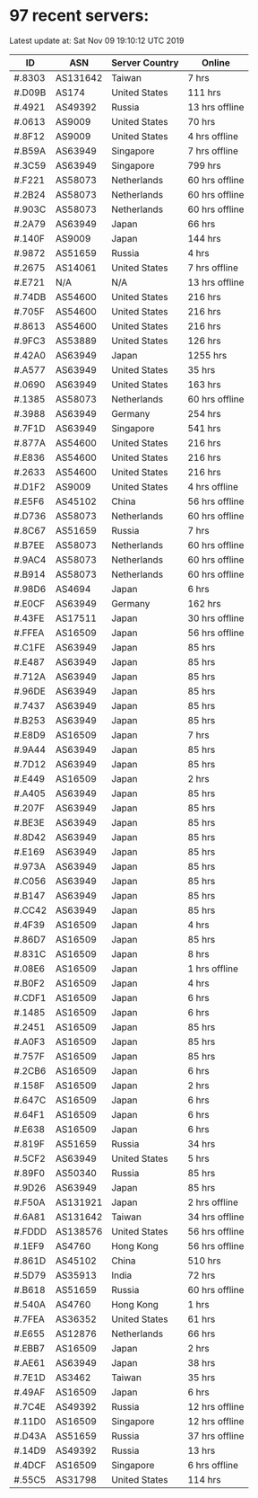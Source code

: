 # 97 recent servers:

Latest update at: Sat Nov 09 19:10:12 UTC 2019

| ID | ASN | Server Country | Online |
| -- | --- | -------------- | ------ |
| #.8303 | AS131642 | Taiwan | 7 hrs |
| #.D09B | AS174 | United States | 111 hrs |
| #.4921 | AS49392 | Russia | 13 hrs offline |
| #.0613 | AS9009 | United States | 70 hrs |
| #.8F12 | AS9009 | United States | 4 hrs offline |
| #.B59A | AS63949 | Singapore | 7 hrs offline |
| #.3C59 | AS63949 | Singapore | 799 hrs |
| #.F221 | AS58073 | Netherlands | 60 hrs offline |
| #.2B24 | AS58073 | Netherlands | 60 hrs offline |
| #.903C | AS58073 | Netherlands | 60 hrs offline |
| #.2A79 | AS63949 | Japan | 66 hrs |
| #.140F | AS9009 | Japan | 144 hrs |
| #.9872 | AS51659 | Russia | 4 hrs |
| #.2675 | AS14061 | United States | 7 hrs offline |
| #.E721 | N/A | N/A | 13 hrs offline |
| #.74DB | AS54600 | United States | 216 hrs |
| #.705F | AS54600 | United States | 216 hrs |
| #.8613 | AS54600 | United States | 216 hrs |
| #.9FC3 | AS53889 | United States | 126 hrs |
| #.42A0 | AS63949 | Japan | 1255 hrs |
| #.A577 | AS63949 | United States | 35 hrs |
| #.0690 | AS63949 | United States | 163 hrs |
| #.1385 | AS58073 | Netherlands | 60 hrs offline |
| #.3988 | AS63949 | Germany | 254 hrs |
| #.7F1D | AS63949 | Singapore | 541 hrs |
| #.877A | AS54600 | United States | 216 hrs |
| #.E836 | AS54600 | United States | 216 hrs |
| #.2633 | AS54600 | United States | 216 hrs |
| #.D1F2 | AS9009 | United States | 4 hrs offline |
| #.E5F6 | AS45102 | China | 56 hrs offline |
| #.D736 | AS58073 | Netherlands | 60 hrs offline |
| #.8C67 | AS51659 | Russia | 7 hrs |
| #.B7EE | AS58073 | Netherlands | 60 hrs offline |
| #.9AC4 | AS58073 | Netherlands | 60 hrs offline |
| #.B914 | AS58073 | Netherlands | 60 hrs offline |
| #.98D6 | AS4694 | Japan | 6 hrs |
| #.E0CF | AS63949 | Germany | 162 hrs |
| #.43FE | AS17511 | Japan | 30 hrs offline |
| #.FFEA | AS16509 | Japan | 56 hrs offline |
| #.C1FE | AS63949 | Japan | 85 hrs |
| #.E487 | AS63949 | Japan | 85 hrs |
| #.712A | AS63949 | Japan | 85 hrs |
| #.96DE | AS63949 | Japan | 85 hrs |
| #.7437 | AS63949 | Japan | 85 hrs |
| #.B253 | AS63949 | Japan | 85 hrs |
| #.E8D9 | AS16509 | Japan | 7 hrs |
| #.9A44 | AS63949 | Japan | 85 hrs |
| #.7D12 | AS63949 | Japan | 85 hrs |
| #.E449 | AS16509 | Japan | 2 hrs |
| #.A405 | AS63949 | Japan | 85 hrs |
| #.207F | AS63949 | Japan | 85 hrs |
| #.BE3E | AS63949 | Japan | 85 hrs |
| #.8D42 | AS63949 | Japan | 85 hrs |
| #.E169 | AS63949 | Japan | 85 hrs |
| #.973A | AS63949 | Japan | 85 hrs |
| #.C056 | AS63949 | Japan | 85 hrs |
| #.B147 | AS63949 | Japan | 85 hrs |
| #.CC42 | AS63949 | Japan | 85 hrs |
| #.4F39 | AS16509 | Japan | 4 hrs |
| #.86D7 | AS16509 | Japan | 85 hrs |
| #.831C | AS16509 | Japan | 8 hrs |
| #.08E6 | AS16509 | Japan | 1 hrs offline |
| #.B0F2 | AS16509 | Japan | 4 hrs |
| #.CDF1 | AS16509 | Japan | 6 hrs |
| #.1485 | AS16509 | Japan | 6 hrs |
| #.2451 | AS16509 | Japan | 85 hrs |
| #.A0F3 | AS16509 | Japan | 85 hrs |
| #.757F | AS16509 | Japan | 85 hrs |
| #.2CB6 | AS16509 | Japan | 6 hrs |
| #.158F | AS16509 | Japan | 2 hrs |
| #.647C | AS16509 | Japan | 6 hrs |
| #.64F1 | AS16509 | Japan | 6 hrs |
| #.E638 | AS16509 | Japan | 6 hrs |
| #.819F | AS51659 | Russia | 34 hrs |
| #.5CF2 | AS63949 | United States | 5 hrs |
| #.89F0 | AS50340 | Russia | 85 hrs |
| #.9D26 | AS63949 | Japan | 85 hrs |
| #.F50A | AS131921 | Japan | 2 hrs offline |
| #.6A81 | AS131642 | Taiwan | 34 hrs offline |
| #.FDDD | AS138576 | United States | 56 hrs offline |
| #.1EF9 | AS4760 | Hong Kong | 56 hrs offline |
| #.861D | AS45102 | China | 510 hrs |
| #.5D79 | AS35913 | India | 72 hrs |
| #.B618 | AS51659 | Russia | 60 hrs offline |
| #.540A | AS4760 | Hong Kong | 1 hrs |
| #.7FEA | AS36352 | United States | 61 hrs |
| #.E655 | AS12876 | Netherlands | 66 hrs |
| #.EBB7 | AS16509 | Japan | 2 hrs |
| #.AE61 | AS63949 | Japan | 38 hrs |
| #.7E1D | AS3462 | Taiwan | 35 hrs |
| #.49AF | AS16509 | Japan | 6 hrs |
| #.7C4E | AS49392 | Russia | 12 hrs offline |
| #.11D0 | AS16509 | Singapore | 12 hrs offline |
| #.D43A | AS51659 | Russia | 37 hrs offline |
| #.14D9 | AS49392 | Russia | 13 hrs |
| #.4DCF | AS16509 | Singapore | 6 hrs offline |
| #.55C5 | AS31798 | United States | 114 hrs |

